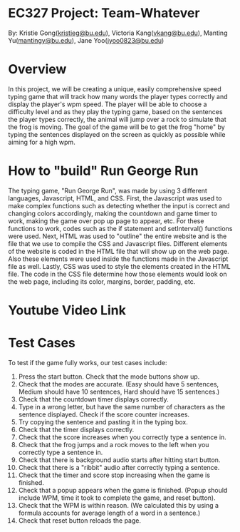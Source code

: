 # EC327 Project: Team-Whatever
By: Kristie Gong(kristieg@bu.edu), Victoria Kang(vkang@bu.edu), Manting Yu(mantingy@bu.edu), Jane Yoo(jyoo0823@bu.edu)

# Overview
In this project, we will be creating a unique, easily comprehensive speed typing game that will track how many words the player types correctly and display the player's wpm speed. The player will be able to choose a difficulty level and as they play the typing game, based on the sentences the player types correctly, the animal will jump over a rock to simulate that the frog is moving. The goal of the game will be to get the frog "home" by typing the sentences displayed on the screen as quickly as possible while aiming for a high wpm.

# How to "build" Run George Run
The typing game, "Run George Run", was made by using 3 different languages, Javascript, HTML, and CSS. First, the Javascript was used to make complex functions such as detecting whether the input is correct and changing colors accordingly, making the countdown and game timer to work, making the game over pop up page to appear, etc. For these functions to work, codes such as the if statement and setInterval() functions were used. Next, HTML was used to "outline" the entire website and is the file that we use to compile the CSS and Javascript files. Different elements of the website is coded in the HTML file that will show up on the web page. Also these elements were used inside the functions made in the Javascript file as well. Lastly, CSS was used to style the elements created in the HTML file. The code in the CSS file determine how those elements would look on the web page, including its color, margins, border, padding, etc. 

# Youtube Video Link


# Test Cases
To test if the game fully works, our test cases include:
1.	Press the start button. Check that the mode buttons show up.
2.	Check that the modes are accurate. (Easy should have 5 sentences, Medium should have 10 sentences, Hard should have 15 sentences.)
3.	Check that the countdown timer displays correctly.
4.	Type in a wrong letter, but have the same number of characters as the sentence displayed. Check if the score counter increases. 
5.	Try copying the sentence and pasting it in the typing box.
6.	Check that the timer displays correctly.
7.	Check that the score increases when you correctly type a sentence in.
8.	Check that the frog jumps and a rock moves to the left when you correctly type a sentence in. 
9.	Check that there is background audio starts after hitting start button.
10.	Check that there is a "ribbit" audio after correctly typing a sentence.
11.	Check that the timer and score stop increasing when the game is finished.
12.	Check that a popup appears when the game is finished. (Popup should include WPM, time it took to complete the game, and reset button).
13.	Check that the WPM is within reason. (We calculated this by using a formula accounts for average length of a word in a sentence.)
14.	Check that reset button reloads the page.
